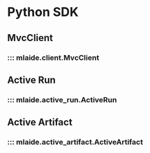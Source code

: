 # Python SDK

## MvcClient
### ::: mlaide.client.MvcClient

## Active Run
### ::: mlaide.active_run.ActiveRun

## Active Artifact
### ::: mlaide.active_artifact.ActiveArtifact

